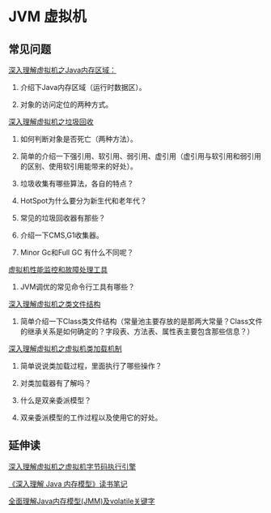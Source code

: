 # JVM 虚拟机

## 常见问题

[深入理解虚拟机之Java内存区域：](jvm_memory.md)

1. 介绍下Java内存区域（运行时数据区）。

2. 对象的访问定位的两种方式。

[深入理解虚拟机之垃圾回收](jvm_gc.md)

1. 如何判断对象是否死亡（两种方法）。

2. 简单的介绍一下强引用、软引用、弱引用、虚引用（虚引用与软引用和弱引用的区别、使用软引用能带来的好处）。

3. 垃圾收集有哪些算法，各自的特点？

4. HotSpot为什么要分为新生代和老年代？

5. 常见的垃圾回收器有那些？

6. 介绍一下CMS,G1收集器。

7. Minor Gc和Full GC 有什么不同呢？

[虚拟机性能监控和故障处理工具](jvm_monitor.md)

1. JVM调优的常见命令行工具有哪些？

[深入理解虚拟机之类文件结构](jvm_class_file.md)

1. 简单介绍一下Class类文件结构（常量池主要存放的是那两大常量？Class文件的继承关系是如何确定的？字段表、方法表、属性表主要包含那些信息？）

[深入理解虚拟机之虚拟机类加载机制](jvm_loader.md)

1. 简单说说类加载过程，里面执行了哪些操作？

2. 对类加载器有了解吗？

3. 什么是双亲委派模型？

4. 双亲委派模型的工作过程以及使用它的好处。

## 延伸读

[深入理解虚拟机之虚拟机字节码执行引擎](https://juejin.im/post/5aebcb076fb9a07a9a10b5f3)

[《深入理解 Java 内存模型》读书笔记](http://www.54tianzhisheng.cn/2018/02/28/Java-Memory-Model/) 

[全面理解Java内存模型(JMM)及volatile关键字 ](https://blog.csdn.net/javazejian/article/details/72772461)
